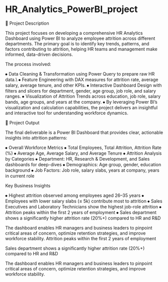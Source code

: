 # HR_Analytics_PowerBI_project
📌 Project Description

This project focuses on developing a comprehensive HR Analytics Dashboard using Power BI to analyze employee attrition across different departments. The primary goal is to identify key trends, patterns, and factors contributing to attrition, helping HR teams and management make informed, data-driven decisions.

The process involved:

⦁	Data Cleaning & Transformation using Power Query to prepare raw HR data.\\
⦁	Feature Engineering with DAX measures for attrition rate, average salary, average tenure, and other KPIs.
⦁	Interactive Dashboard Design with filters and slicers for department, gender, age group, job role, and salary ranges.
⦁	Visualization of Attrition Trends across education, job role, salary bands, age groups, and years at the company.
⦁	By leveraging Power BI’s visualization and calculation capabilities, the project delivers an insightful and interactive tool for understanding workforce dynamics.

📌 Project Output

The final deliverable is a Power BI Dashboard that provides clear, actionable insights into attrition patterns:

⦁	Overall Workforce Metrics
⦁	Total Employees, Total Attrition, Attrition Rate (%)
⦁	Average Age, Average Salary, and Average Tenure
⦁	Attrition Analysis by Categories
⦁	Department: HR, Research & Development, and Sales dashboards for deep-dives
⦁	Demographics: Age group, gender, education background
⦁	Job Factors: Job role, salary slabs, years at company, years in current role

Key Business Insights

⦁	Highest attrition observed among employees aged 26–35 years
⦁	Employees with lower salary slabs (≤ 5k) contribute most to attrition
⦁	Sales Executives and Laboratory Technicians show the highest job-role attrition
⦁	Attrition peaks within the first 2 years of employment
⦁	Sales department shows a significantly higher attrition rate (20%+) compared to HR and R&D

The dashboard enables HR managers and business leaders to pinpoint critical areas of concern, optimize retention strategies, and improve workforce stability.
Attrition peaks within the first 2 years of employment

Sales department shows a significantly higher attrition rate (20%+) compared to HR and R&D

The dashboard enables HR managers and business leaders to pinpoint critical areas of concern, optimize retention strategies, and improve workforce stability.
